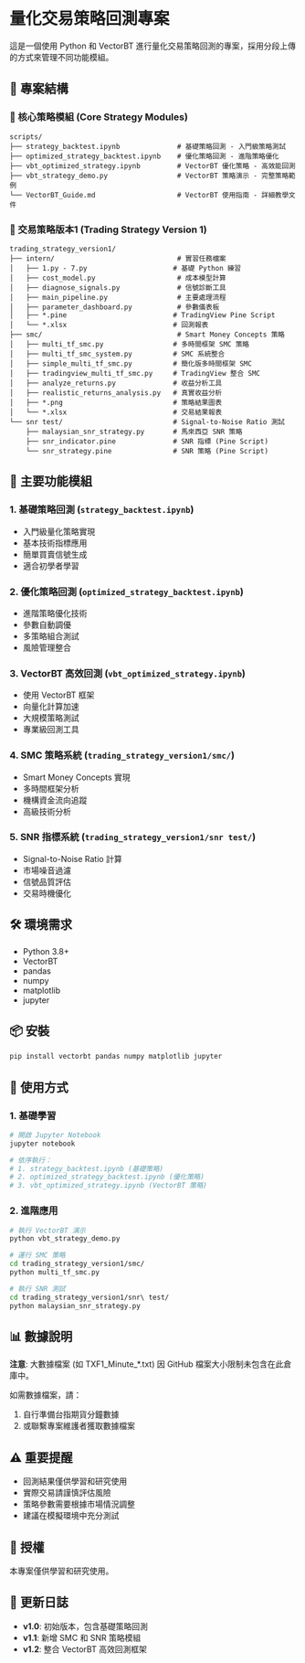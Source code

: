 # 量化交易策略回測專案

這是一個使用 Python 和 VectorBT 進行量化交易策略回測的專案，採用分段上傳的方式來管理不同功能模組。

## 📁 專案結構

### 🎯 核心策略模組 (Core Strategy Modules)
```
scripts/
├── strategy_backtest.ipynb              # 基礎策略回測 - 入門級策略測試
├── optimized_strategy_backtest.ipynb    # 優化策略回測 - 進階策略優化
├── vbt_optimized_strategy.ipynb         # VectorBT 優化策略 - 高效能回測
├── vbt_strategy_demo.py                 # VectorBT 策略演示 - 完整策略範例
└── VectorBT_Guide.md                    # VectorBT 使用指南 - 詳細教學文件
```



### 🔧 交易策略版本1 (Trading Strategy Version 1)
```
trading_strategy_version1/
├── intern/                              # 實習任務檔案
│   ├── 1.py - 7.py                     # 基礎 Python 練習
│   ├── cost_model.py                    # 成本模型計算
│   ├── diagnose_signals.py              # 信號診斷工具
│   ├── main_pipeline.py                 # 主要處理流程
│   ├── parameter_dashboard.py           # 參數儀表板
│   ├── *.pine                          # TradingView Pine Script
│   └── *.xlsx                          # 回測報表
├── smc/                                 # Smart Money Concepts 策略
│   ├── multi_tf_smc.py                 # 多時間框架 SMC 策略
│   ├── multi_tf_smc_system.py          # SMC 系統整合
│   ├── simple_multi_tf_smc.py          # 簡化版多時間框架 SMC
│   ├── tradingview_multi_tf_smc.py     # TradingView 整合 SMC
│   ├── analyze_returns.py              # 收益分析工具
│   ├── realistic_returns_analysis.py   # 真實收益分析
│   ├── *.png                           # 策略結果圖表
│   └── *.xlsx                          # 交易結果報表
└── snr test/                           # Signal-to-Noise Ratio 測試
    ├── malaysian_snr_strategy.py       # 馬來西亞 SNR 策略
    ├── snr_indicator.pine              # SNR 指標 (Pine Script)
    └── snr_strategy.pine               # SNR 策略 (Pine Script)
```

## 🚀 主要功能模組

### 1. **基礎策略回測** (`strategy_backtest.ipynb`)
- 入門級量化策略實現
- 基本技術指標應用
- 簡單買賣信號生成
- 適合初學者學習

### 2. **優化策略回測** (`optimized_strategy_backtest.ipynb`)
- 進階策略優化技術
- 參數自動調優
- 多策略組合測試
- 風險管理整合

### 3. **VectorBT 高效回測** (`vbt_optimized_strategy.ipynb`)
- 使用 VectorBT 框架
- 向量化計算加速
- 大規模策略測試
- 專業級回測工具

### 4. **SMC 策略系統** (`trading_strategy_version1/smc/`)
- Smart Money Concepts 實現
- 多時間框架分析
- 機構資金流向追蹤
- 高級技術分析

### 5. **SNR 指標系統** (`trading_strategy_version1/snr test/`)
- Signal-to-Noise Ratio 計算
- 市場噪音過濾
- 信號品質評估
- 交易時機優化

## 🛠️ 環境需求

- Python 3.8+
- VectorBT
- pandas
- numpy
- matplotlib
- jupyter

## 📦 安裝

```bash
pip install vectorbt pandas numpy matplotlib jupyter
```

## 📖 使用方式

### 1. 基礎學習
```bash
# 開啟 Jupyter Notebook
jupyter notebook

# 依序執行：
# 1. strategy_backtest.ipynb (基礎策略)
# 2. optimized_strategy_backtest.ipynb (優化策略)
# 3. vbt_optimized_strategy.ipynb (VectorBT 策略)
```

### 2. 進階應用
```bash
# 執行 VectorBT 演示
python vbt_strategy_demo.py

# 運行 SMC 策略
cd trading_strategy_version1/smc/
python multi_tf_smc.py

# 執行 SNR 測試
cd trading_strategy_version1/snr\ test/
python malaysian_snr_strategy.py
```

## 📊 數據說明

**注意**: 大數據檔案 (如 TXF1_Minute_*.txt) 因 GitHub 檔案大小限制未包含在此倉庫中。

如需數據檔案，請：
1. 自行準備台指期貨分鐘數據
2. 或聯繫專案維護者獲取數據檔案

## ⚠️ 重要提醒

- 回測結果僅供學習和研究使用
- 實際交易請謹慎評估風險
- 策略參數需要根據市場情況調整
- 建議在模擬環境中充分測試

## 📝 授權

本專案僅供學習和研究使用。

## 🔄 更新日誌

- **v1.0**: 初始版本，包含基礎策略回測
- **v1.1**: 新增 SMC 和 SNR 策略模組
- **v1.2**: 整合 VectorBT 高效回測框架 